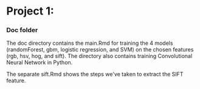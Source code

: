 # Project 1: 
### Doc folder

The doc directory contains the main.Rmd for training the 4 models (randomForest, gbm, logistic regression, and SVM) on the chosen features (rgb, hsv, hog, and sift). The directory also contains training Convolutional Neural Network in Python. 

The separate sift.Rmd shows the steps we've taken to extract the SIFT feature. 
